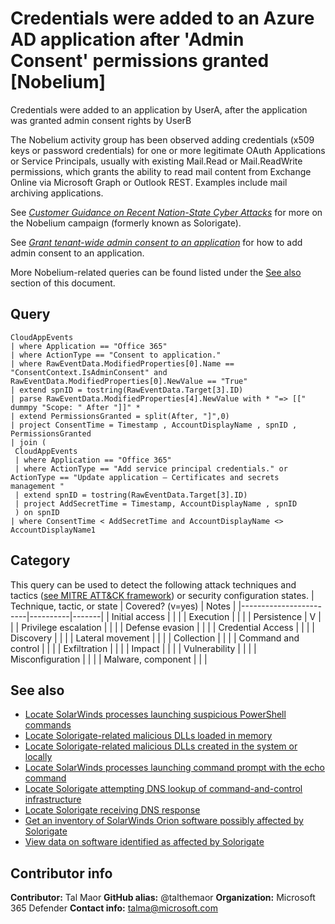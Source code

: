 # Credentials were added to an Azure AD application after 'Admin Consent' permissions granted [Nobelium]

Credentials were added to an application by UserA, after the application was granted admin consent rights by UserB

The Nobelium activity group has been observed adding credentials (x509 keys or password credentials) for one or more legitimate OAuth Applications or Service Principals, usually with existing Mail.Read or Mail.ReadWrite permissions, which grants the ability to read mail content from Exchange Online via Microsoft Graph or Outlook REST. Examples include mail archiving applications.

See [*Customer Guidance on Recent Nation-State Cyber Attacks*](https://msrc-blog.microsoft.com/2020/12/13/customer-guidance-on-recent-nation-state-cyber-attacks/) for more on the Nobelium campaign (formerly known as Solorigate).

See [*Grant tenant-wide admin consent to an application*](https://docs.microsoft.com/en-us/azure/active-directory/manage-apps/grant-admin-consent) for how to add admin consent to an application.

More Nobelium-related queries can be found listed under the [See also](#see-also) section of this document.

## Query

```Kusto
CloudAppEvents
| where Application == "Office 365"
| where ActionType == "Consent to application."
| where RawEventData.ModifiedProperties[0].Name == "ConsentContext.IsAdminConsent" and RawEventData.ModifiedProperties[0].NewValue == "True"
| extend spnID = tostring(RawEventData.Target[3].ID)
| parse RawEventData.ModifiedProperties[4].NewValue with * "=> [[" dummpy "Scope: " After "]]" *
| extend PermissionsGranted = split(After, "]",0)
| project ConsentTime = Timestamp , AccountDisplayName , spnID , PermissionsGranted
| join (
 CloudAppEvents
 | where Application == "Office 365"
 | where ActionType == "Add service principal credentials." or ActionType == "Update application – Certificates and secrets management "
 | extend spnID = tostring(RawEventData.Target[3].ID) 
 | project AddSecretTime = Timestamp, AccountDisplayName , spnID 
 ) on spnID 
| where ConsentTime < AddSecretTime and AccountDisplayName <> AccountDisplayName1
```

## Category

This query can be used to detect the following attack techniques and tactics ([see MITRE ATT&CK framework](https://attack.mitre.org/)) or security configuration states.
| Technique, tactic, or state | Covered? (v=yes) | Notes |
|------------------------|----------|-------|
| Initial access |  |  |
| Execution |  |  |
| Persistence | V |  |
| Privilege escalation |  |  |
| Defense evasion |  |  |
| Credential Access |  |  |
| Discovery |  |  |
| Lateral movement |  |  |
| Collection |  |  |
| Command and control |  |  |
| Exfiltration |  |  |
| Impact |  |  |
| Vulnerability |  |  |
| Misconfiguration |  |  |
| Malware, component |  |  |

## See also

* [Locate SolarWinds processes launching suspicious PowerShell commands](../Campaigns/launching-base64-powershell[Solorigate].md)
* [Locate Solorigate-related malicious DLLs loaded in memory](../Campaigns/locate-dll-loaded-in-memory[Solorigate].md)
* [Locate Solorigate-related malicious DLLs created in the system or locally](../Campaigns/locate-dll-created-locally[Solorigate].md)
* [Locate SolarWinds processes launching command prompt with the echo command](../Campaigns/launching-cmd-echo[Solorigate].md)
* [Locate Solorigate attempting DNS lookup of command-and-control infrastructure](../Campaigns/c2-lookup-from-nonbrowser[Solorigate]..md)
* [Locate Solorigate receiving DNS response](../Campaigns/c2-lookup-response[Solorigate].md)
* [Get an inventory of SolarWinds Orion software possibly affected by Solorigate](../Campaigns/possible-affected-software-orion[Solorigate].md)
* [View data on software identified as affected by Solorigate](../Campaigns/known-affected-software-orion[Solorigate].md)

## Contributor info

**Contributor:** Tal Maor
**GitHub alias:** @talthemaor
**Organization:** Microsoft 365 Defender
**Contact info:** talma@microsoft.com
